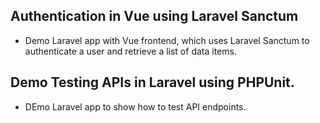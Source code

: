## Authentication in Vue using Laravel Sanctum
- Demo Laravel app with Vue frontend, which uses Laravel Sanctum to authenticate a user and retrieve a list of data items.

## Demo Testing APIs in Laravel using PHPUnit.
- DEmo Laravel app to show how to test API endpoints.